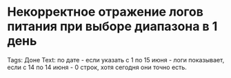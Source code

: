 # Некорректное отражение логов питания при выборе диапазона в 1 день

Tags: Доне
Text: по дате - если указать с 1 по 15 июня - логи показывает, если с 14 по 14 июня - 0 строк, хотя сегодня они точно есть.